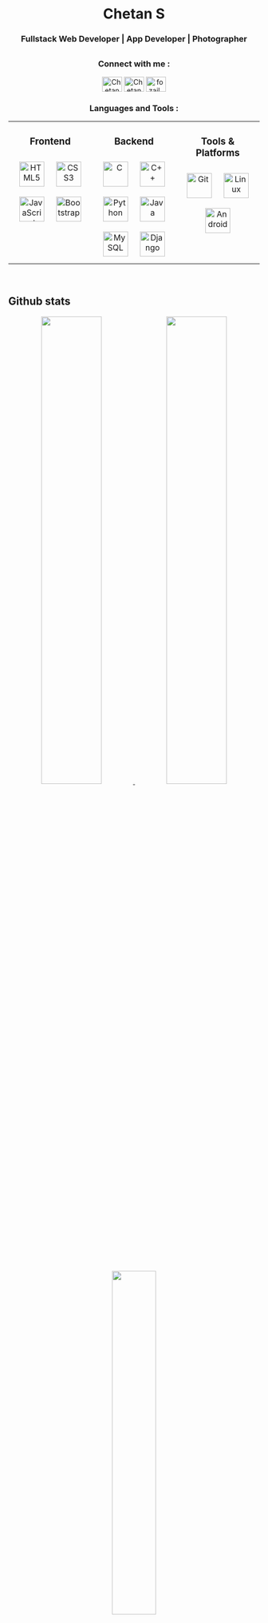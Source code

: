 <h1 align="center">Chetan S</h1>
<h3 align="center">Fullstack Web Developer | App Developer | Photographer  </h3>

##
<div align="center">
<h3 align="center">Connect with me :</h3>
<p align="center">
<a href="https://github.com/Chetan3821" target="blank"><img align="center" src="https://raw.githubusercontent.com/rahuldkjain/github-profile-readme-generator/master/src/images/icons/Social/github.svg" alt="Chetan" height="30" width="40" /></a>
<a href="https://www.linkedin.com/in/chetan04/" target="blank"><img align="center" src="https://raw.githubusercontent.com/rahuldkjain/github-profile-readme-generator/master/src/images/icons/Social/linked-in-alt.svg" alt="Chetan" height="30" width="40" /></a>
<a href="https://instagram.com/fozail_ahmed1" target="blank"><img align="center" src="https://raw.githubusercontent.com/rahuldkjain/github-profile-readme-generator/master/src/images/icons/Social/instagram.svg" alt="fozail_ahmed1" height="30" width="40" /></a>
</p>
</div>

<h3 align="center">Languages and Tools : </h3>
<table><tr><td valign="top" width="33%">



<h3 align="center">Frontend</h3>
<div align="center">   
<a href="https://en.wikipedia.org/wiki/HTML5" target="_blank"><img style="margin: 10px" src="https://profilinator.rishav.dev/skills-assets/html5-original-wordmark.svg&theme=radical" alt="HTML5" height="50" /></a>  
<a href="https://www.w3schools.com/css/" target="_blank"><img style="margin: 10px" src="https://profilinator.rishav.dev/skills-assets/css3-original-wordmark.svg" alt="CSS3" height="50" /></a>  
<a href="https://www.javascript.com/" target="_blank"><img style="margin: 10px" src="https://profilinator.rishav.dev/skills-assets/javascript-original.svg" alt="JavaScript" height="50" /></a>   
<a href="https://getbootstrap.com/docs/3.4/javascript/" target="_blank"><img style="margin: 10px" src="https://profilinator.rishav.dev/skills-assets/bootstrap-plain.svg" alt="Bootstrap" height="50" /></a>   
</div>

</td><td valign="top" width="33%">


<h3 align="center"> Backend</h3>
<div align="center">  
<a href="https://www.cprogramming.com/" target="_blank"><img style="margin: 10px" src="https://profilinator.rishav.dev/skills-assets/c-original.svg" alt="C" height="50" /></a>  
<a href="https://www.cplusplus.com/" target="_blank"><img style="margin: 10px" src="https://profilinator.rishav.dev/skills-assets/cplusplus-original.svg" alt="C++" height="50" /></a>  
<a href="https://www.python.org/" target="_blank"><img style="margin: 10px" src="https://profilinator.rishav.dev/skills-assets/python-original.svg" alt="Python" height="50" /></a>  
<a href="https://www.java.com/" target="_blank"><img style="margin: 10px" src="https://profilinator.rishav.dev/skills-assets/java-original-wordmark.svg" alt="Java" height="50" /></a>  
<a href="https://www.mysql.com/" target="_blank"><img style="margin: 10px" src="https://profilinator.rishav.dev/skills-assets/mysql-original-wordmark.svg" alt="MySQL" height="50" /></a>    
<a href="https://www.djangoproject.com/" target="_blank"><img style="margin: 10px" src="https://profilinator.rishav.dev/skills-assets/django-original.svg" alt="Django" height="50" /></a>    
</div>

</td><td valign="top" width="33%">


<h3 align="center">Tools & Platforms</h3>
<div align="center">  
<a href="https://github.com/" target="_blank"><img style="margin: 10px" src="https://profilinator.rishav.dev/skills-assets/git-scm-icon.svg" alt="Git" height="50" /></a>  
<a href="https://www.linux.org/" target="_blank"><img style="margin: 10px" src="https://profilinator.rishav.dev/skills-assets/linux-original.svg" alt="Linux" height="50" /></a>  
<a href="https://www.android.com/intl/en_in/" target="_blank"><img style="margin: 10px" src="https://profilinator.rishav.dev/skills-assets/android-original-wordmark.svg" alt="Android" height="50" /></a> 
</div>

</td></tr></table>  

<br/>  


## Github stats
<p align="center">
  <a href="https://github.com/Chetan3821">
    <img width="49%" src="https://github-readme-stats.vercel.app/api?username=Chetan3821&show_icons=true&count_private=true&theme=radical" />
  </a>
  <a href="https://github.com/Chetan3821">
    <img width="49%" src="https://github-readme-streak-stats.herokuapp.com/?user=Chetan3821&theme=radical" />
  </a>
  <a href="https://github.com/Chetan3821">
    <img width="42%" src="https://github-readme-stats.vercel.app/api/top-langs/?username=Chetan3821&hide_border=true&layout=compact&theme=radical" />
  </a>
</p>  
<br/>

<p align="center">
  <a href="https://github.com/Chetan3821">
    <img width="49%" src="https://github-profile-trophy.vercel.app/?username=Chetan3821&theme=radical"/>
<div align="center">
<img src="https://komarev.com/ghpvc/?username=Chetan3821&&style=flat-square" align="center" />
</div>  


